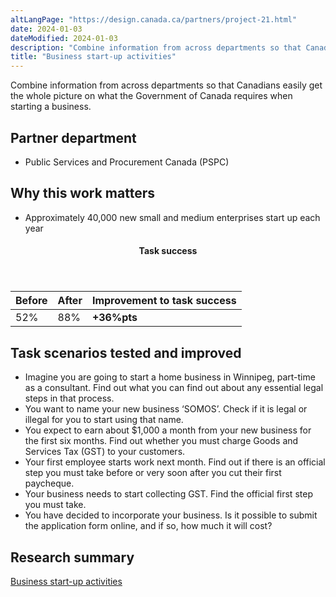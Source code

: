 ```yaml
---
altLangPage: "https://design.canada.ca/partners/project-21.html"
date: 2024-01-03
dateModified: 2024-01-03
description: "Combine information from across departments so that Canadians easily get the whole picture on what the Government of Canada requires when starting a business."
title: "Business start-up activities"
---
```

<p>Combine information from across departments so that Canadians easily get the whole picture on what the Government of Canada requires when starting a business.</p>
<h2>Partner department</h2>
<ul>
  <li>Public Services and Procurement Canada (PSPC)</li>
</ul>
<h2>Why this work matters</h2>
<ul>
  <li>Approximately 40,000 new small and medium enterprises start up each year</li>
</ul>
<div class="row mrgn-tp-lg mrgn-bttm-lg">
  <div class="col-md-8">
    <div class="panel panel-success">
      <header class="panel-heading">
        <h4 class="panel-title text-center">Task success</h4>
      </header>
      <table class="table">
        <thead>
          <tr style="">
            <th scope="col" class="col-md-3">Before</th>
            <th scope="col" class="col-md-3">After</th>
            <th scope="col" class="col-md-6">Improvement to task success</th>
          </tr>
        </thead>
        <tbody>
          <tr>
            <td class="table-smnum">52%</td>
            <td class="table-smnum">88%</td>
            <td class="table-smnum"><span class="text-success"><strong>+36%pts</strong></span></td>
          </tr>
        </tbody>
      </table>
    </div>
  </div>
</div>
<h2>Task scenarios tested and improved</h2>
<ul class="lst-spcd">
  <li>Imagine you are going to start a home business in Winnipeg, part-time as a consultant. Find out what you can find out about any essential legal steps in that process.</li>
  <li>You want to name your new business
    ‘SOMOS’. Check if it is legal or illegal for you to start using that name.</li>
  <li>You expect to earn about
    $1,000 a month from your new business for the first six months. Find out whether you must charge
    Goods and Services Tax (GST) to your customers.</li>
  <li>Your first employee starts work next month. Find out if there is an official step you must take before or very soon after you cut their first paycheque.</li>
  <li>Your business needs to start collecting
    GST. Find the official first step you must take.</li>
  <li>You have decided to incorporate your business. Is it possible to submit the application form online, and if so, how much it will cost?</li>
</ul>
<h2>Research summary</h2>
<p><a href="https://blog.canada.ca/2018/02/20/Starting_a_business.html">Business start-up activities</a></p>
